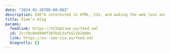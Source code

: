 ```yaml
---
date: "2024-02-26T00:00:00Z"
description: Iâ€™m interested in HTML, CSS, and making the web less annoying
title: Šime’s blog
params:
  feedlink: https://%C5%A1ime.eu/feed.xml
  id: 2ccf8c0e0990f307bd13afb522b2dd0c
  link: https://xn--ime-zza.eu/feed.xml
  blogrolls: []
---
```

